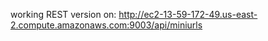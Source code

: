 working REST version on:
http://ec2-13-59-172-49.us-east-2.compute.amazonaws.com:9003/api/miniurls

